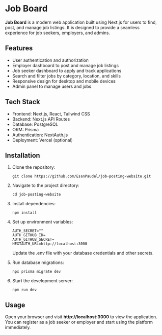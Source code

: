 
  <h1>Job Board </h1>
  
  <p>
    <strong>Job Board</strong> is a modern web application built using Next.js for users to find, post, and manage job listings. It is designed to provide a seamless experience for job seekers, employers, and admins.
  </p>

  <h2>Features</h2>
  <ul>
    <li>User authentication and authorization</li>
    <li>Employer dashboard to post and manage job listings</li>
    <li>Job seeker dashboard to apply and track applications</li>
    <li>Search and filter jobs by category, location, and skills</li>
    <li>Responsive design for desktop and mobile devices</li>
    <li>Admin panel to manage users and jobs</li>
  </ul>

  <h2>Tech Stack</h2>
  <ul>
    <li>Frontend: Next.js, React, Tailwind CSS</li>
    <li>Backend: Next.js API Routes</li>
    <li>Database: PostgreSQL</li>
    <li>ORM: Prisma</li>
    <li>Authentication: NextAuth.js</li>
    <li>Deployment: Vercel (optional)</li>
  </ul>

  <h2>Installation</h2>
  <ol>
    <li>Clone the repository:
      <pre><code>git clone https://github.com/EsanPaudel/job-posting-website.git</code></pre>
    </li>
    <li>Navigate to the project directory:
      <pre><code>cd job-posting-website</code></pre>
    </li>
    <li>Install dependencies:
      <pre><code>npm install</code></pre>
    </li>
    <li>Set up environment variables:
      <pre><code>AUTH_SECRET=""
AUTH_GITHUB_ID=
AUTH_GITHUB_SECRET=
NEXTAUTH_URL=http://localhost:3000</code></pre>
      <p>Update the .env file with your database credentials and other secrets.</p>
    </li>
    <li>Run database migrations:
      <pre><code>npx prisma migrate dev</code></pre>
    </li>
    <li>Start the development server:
      <pre><code>npm run dev</code></pre>
    </li>
  </ol>

  <h2>Usage</h2>
  <p>
    Open your browser and visit <strong>http://localhost:3000</strong> to view the application. You can register as a job seeker or employer and start using the platform immediately.
  </p>

